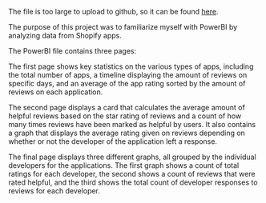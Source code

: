 The file is too large to upload to github, so it can be found [here](https://drive.google.com/file/d/1zYbjBbvX9hgIerII0qV3vwFOTHtz88Cx/view?usp=sharing).

The purpose of this project was to familiarize myself with PowerBI by analyzing data from Shopify apps.

The PowerBI file contains three pages:

The first page shows key statistics on the various types of apps, including the total number of apps, a timeline displaying the amount of reviews on specific days, and an average of the app rating sorted by the amount of reviews on each application.

The second page displays a card that calculates the average amount of helpful reviews based on the star rating of reviews and a count of how many times reviews have been marked as helpful by users. It also contains a graph that displays the average rating given on reviews depending on whether or not the developer of the application left a response.

The final page displays three different graphs, all grouped by the individual developers for the applications. The first graph shows a count of total ratings for each developer, the second shows a count of reviews that were rated helpful, and the third shows the total count of developer responses to reviews for each developer.
